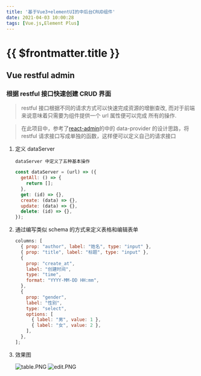 ```yaml
---
title: '基于Vue3+elementUI的中后台CRUD组件'
date: 2021-04-03 10:00:28
tags: [Vue.js,Element Plus]
---
```

# {{ $frontmatter.title }}

## Vue restful admin

### 根据 restful 接口快速创建 CRUD 界面

> restful 接口根据不同的请求方式可以快速完成资源的增删查改,
> 而对于前端来说意味着只需要为组件提供一个 url 属性便可以完成
> 所有的操作.

> 在此项目中，参考了[react-admin](https://github.com/marmelab/react-admin)的中的 data-provider
> 的设计思路，将 restful 请求接口写成单独的函数，这样便可以定义自己的请求接口

1.  定义 dataServer

        dataServer 中定义了五种基本操作

    ```js
    const dataServer = (url) => ({
      getAll: () => {
        return [];
      },
      get: (id) => {},
      create: (data) => {},
      update: (data) => {},
      delete: (id) => {},
    });
    ```

2.  通过编写类似 schema 的方式来定义表格和编辑表单

    ```js
    columns: [
      { prop: "author", label: "姓名", type: "input" },
      { prop: "title", label: "标题", type: "input" },
      {
        prop: "create_at",
        label: "创建时间",
        type: "time",
        format: "YYYY-MM-DD HH:mm",
      },
      {
        prop: "gender",
        label: "性别",
        type: "select",
        options: [
          { label: "男", value: 1 },
          { label: "女", value: 2 },
        ],
      },
    ];
    ```

3.  效果图

    ![table.PNG](https://i.loli.net/2021/04/30/mVlHncrkIeWvtg6.png)
    ![edit.PNG](https://i.loli.net/2021/04/30/v68rOZbX7uF3EPH.png)
